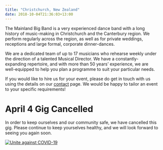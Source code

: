 ```yaml
---
title: "Christchurch, New Zealand"
date: 2018-10-04T21:36:03+13:00
---
```


The Mainland Big Band is a very experienced dance band with a long history of music-making in Christchurch and the Canterbury region. We perform regularly across the region, as well as for private weddings, receptions and large formal, corporate dinner-dances.

We are a dedicated team of up to 17 musicians who rehearse weekly under the direction of a talented Musical Director. We have a constantly-expanding repertoire, and with more than 50 years’ experience, we are well-equipped to help you plan a programme to suit your particular needs. 

If you would like to hire us for your event, please do get in touch with us using the details on our [contact](/contact) page</a>. We would be happy to tailor an event to your specific requirements!

# April 4 Gig Cancelled
In order to keep ourselves and our community safe, we have cancelled this gig. Please continue to keep yourselves healthy, and we will look forward to seeing you again soon.

[![Unite against COVID-19](covid19.png)](http://covid19.govt.nz)
